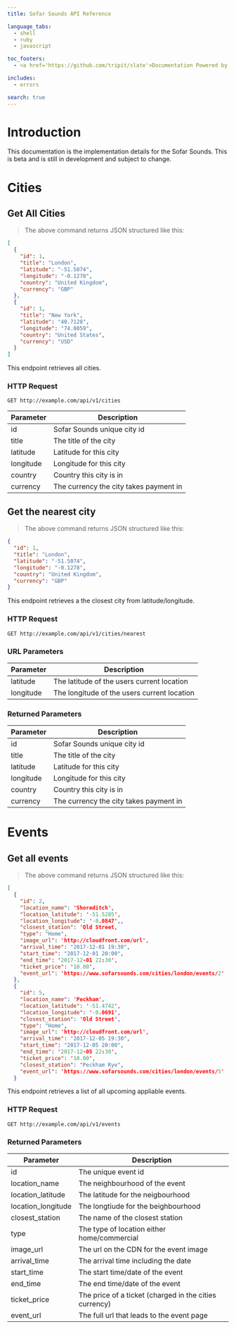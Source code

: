 ```yaml
---
title: Sofar Sounds API Reference

language_tabs:
  - shell
  - ruby
  - javascript

toc_footers:
  - <a href='https://github.com/tripit/slate'>Documentation Powered by Slate</a>

includes:
  - errors

search: true
---
```


# Introduction

This documentation is the implementation details for the Sofar Sounds.  This is beta and is still in development and subject to change.


# Cities

## Get All Cities

> The above command returns JSON structured like this:

```json
[
  {
    "id": 1,
    "title": "London",
    "latitude": "-51.5074",
    "longitude": "-0.1278",
    "country": "United Kingdom",
    "currency": "GBP"
  },
  {
    "id": 1,
    "title": "New York",
    "latitude": "40.7128",
    "longitude": "74.0059",
    "country": "United States",
    "currency": "USD"
  }
]
```

This endpoint retrieves all cities.

### HTTP Request

`GET http://example.com/api/v1/cities`

Parameter | Description
--------- | -----------
id | Sofar Sounds unique city id
title | The title of the city
latitude | Latitude for this city
longitude | Longitude for this city
country | Country this city is in
currency | The currency the city takes payment in

## Get the nearest city

> The above command returns JSON structured like this:

```json
{
  "id": 1,
  "title": "London",
  "latitude": "-51.5074",
  "longitude": "-0.1278",
  "country": "United Kingdom",
  "currency": "GBP"
}
```

This endpoint retrieves a the closest city from latitude/longitude.


### HTTP Request

`GET http://example.com/api/v1/cities/nearest`

### URL Parameters

Parameter | Description
--------- | -----------
latitude | The latitude of the users current location
longitude | The longitude of the users current location

### Returned Parameters

Parameter | Description
--------- | -----------
id | Sofar Sounds unique city id
title | The title of the city
latitude | Latitude for this city
longitude | Longitude for this city
country | Country this city is in
currency | The currency the city takes payment in

# Events

## Get all events

> The above command returns JSON structured like this:

```json
[
  {
    "id": 2,
    "location_name": 'Shoreditch',
    "location_latitude": '-51.5285',
    "location_longitude": '-0.0847',,
    "closest_station": 'Old Street,
    "type": "Home",
    "image_url": 'http://cloudfront.com/url',
    "arrival_time": "2017-12-01 19:30",
    "start_time": "2017-12-01 20:00",
    "end_time": '2017-12-01 22:30',
    "ticket_price": '10.00',
    "event_url": 'https://www.sofarsounds.com/cities/london/events/2'
  },
  {
    "id": 5,
    "location_name": 'Peckham',
    "location_latitude": '-51.4742',
    "location_longitude": '-0.0691',
    "closest_station": 'Old Street',
    "type": "Home",
    "image_url": 'http://cloudfront.com/url',
    "arrival_time": "2017-12-05 19:30",
    "start_time": "2017-12-05 20:00",
    "end_time": '2017-12-05 22:30',
    "ticket_price": '10.00',
    "closest_station": "Peckham Rye",
    "event_url": 'https://www.sofarsounds.com/cities/london/events/5'
  }
```

This endpoint retrieves a list of all upcoming appliable events.


### HTTP Request

`GET http://example.com/api/v1/events`

### Returned Parameters

Parameter | Description
--------- | -----------
id | The unique event id
location_name | The neighbourhood of the event
location_latitude | The latitude for the neigbourhood
location_longitude | The longtiude for the beighbourhood
closest_station | The name of the closest station
type | The type of location either home/commercial
image_url | The url on the CDN for the event image
arrival_time | The arrival time including the date
start_time | The start time/date of the event
end_time | The end time/date of the event
ticket_price | The price of a ticket (charged in the cities currency)
event_url | The full url that leads to the event page
